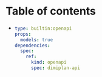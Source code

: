 # Table of contents

- ```yaml
  type: builtin:openapi
  props:
    models: true
  dependencies:
    spec:
      ref:
        kind: openapi
        spec: dimiplan-api
  ```
